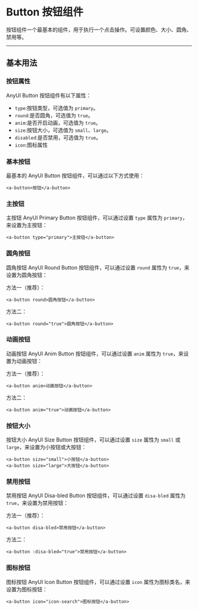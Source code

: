 # Button 按钮组件

按钮组件一个最基本的组件，用于执行一个点击操作。可设置颜色、大小、圆角、禁用等。

---

## 基本用法

### 按钮属性

AnyUI Button 按钮组件有以下属性：

- `type`:按钮类型，可选值为 `primary`。
- `round`:是否圆角，可选值为 `true`。
- `anim`:是否开启动画，可选值为 `true`。
- `size`:按钮大小，可选值为 `small`、`large`。
- `disabled`:是否禁用，可选值为 `true`。
- `icon`:图标属性

### 基本按钮

最基本的 AnyUI Button 按钮组件，可以通过以下方式使用：

```vuejs
<a-button>按钮</a-button>
```

### 主按钮

主按钮 AnyUI Primary Button 按钮组件，可以通过设置 `type` 属性为 `primary`，来设置为主按钮：

```vuejs
<a-button type="primary">主按钮</a-button>
```

### 圆角按钮

圆角按钮 AnyUI Round Button 按钮组件，可以通过设置 `round` 属性为 `true`，来设置为圆角按钮：

方法一（推荐）：

```vuejs
<a-button round>圆角按钮</a-button>
```

方法二：

```vuejs
<a-button round="true">圆角按钮</a-button>
```

### 动画按钮

动画按钮 AnyUI Anim Button 按钮组件，可以通过设置 `anim` 属性为 `true`，来设置为动画按钮：

方法一（推荐）：

```vuejs
<a-button anim>动画按钮</a-button>
```

方法二：

```vuejs
<a-button anim="true">动画按钮</a-button>
```

### 按钮大小

按钮大小 AnyUI Size Button 按钮组件，可以通过设置 `size` 属性为 `small` 或 `large`，来设置为小按钮或大按钮：

```vuejs
<a-button size="small">小按钮</a-button>
<a-button size="large">大按钮</a-button>
```

### 禁用按钮

禁用按钮 AnyUI Disa-bled Button 按钮组件，可以通过设置 `disa-bled` 属性为 `true`，来设置为禁用按钮：

方法一（推荐）：

```vuejs
<a-button disa-bled>禁用按钮</a-button>
```

方法二：

```vuejs
<a-button :disa-bled="true">禁用按钮</a-button>
```
### 图标按钮

图标按钮 AnyUI Icon Button 按钮组件，可以通过设置 `icon` 属性为图标类名，来设置为图标按钮：

```vuejs
<a-button icon="icon-search">图标按钮</a-button>
```
